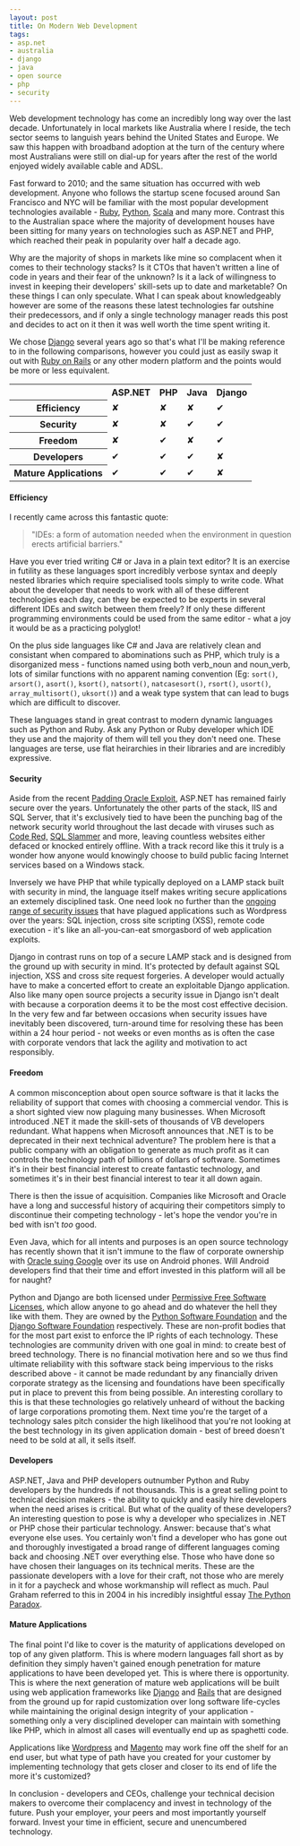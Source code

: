 ```yaml
--- 
layout: post
title: On Modern Web Development
tags: 
- asp.net
- australia
- django
- java
- open source
- php
- security
---
```

Web development technology has come an incredibly long way over the last
decade. Unfortunately in local markets like Australia where I reside, the tech
sector seems to languish years behind the United States and Europe. We saw
this happen with broadband adoption at the turn of the century where most
Australians were still on dial-up for years after the rest of the world
enjoyed widely available cable and ADSL.

Fast forward to 2010; and the same situation has occurred with web
development. Anyone who follows the startup scene focused around San Francisco
and NYC will be familiar with the most popular development technologies
available - [Ruby](http://www.ruby-lang.org/en/),
[Python](http://python.org/), [Scala](http://www.scala-lang.org/) and many
more. Contrast this to the Australian space where the majority of development
houses have been sitting for many years on technologies such as ASP.NET and
PHP, which reached their peak in popularity over half a decade ago.

Why are the majority of shops in markets like mine so complacent when it comes
to their technology stacks? Is it CTOs that haven't written a line of code in
years and their fear of the unknown? Is it a lack of willingness to invest in
keeping their developers' skill-sets up to date and marketable? On these
things I can only speculate. What I can speak about knowledgeably however are
some of the reasons these latest technologies far outshine their predecessors,
and if only a single technology manager reads this post and decides to act on
it then it was well worth the time spent writing it.

We chose [Django](http://www.djangoproject.com/) several years ago so that's
what I'll be making reference to in the following comparisons, however you
could just as easily swap it out with [Ruby on Rails](http://rubyonrails.org/)
or any other modern platform and the points would be more or less equivalent.

<table class="compare zebra-striped" cellpadding="8" cellspacing="0"
align="center"><tr class="row1 top"><th>
</th><th>ASP.NET</th><th>PHP</th><th>Java</th><th>Django</th></tr><tr
class="row2"><th>Efficiency</th><td class="n">✘</td><td
class="n">✘</td><td class="n">✘</td><td class="y">✔</td></tr><tr
class="row1"><th>Security</th><td class="n">✘</td><td class="n">✘</td><td
class="y">✔</td><td class="y">✔</td></tr><tr
class="row2"><th>Freedom</th><td class="n">✘</td><td class="y">✔</td><td
class="n">✘</td><td class="y">✔</td></tr><tr
class="row1"><th>Developers</th><td class="y">✔</td><td
class="y">✔</td><td class="y">✔</td><td class="n">✘</td></tr><tr
class="row2"><th>Mature Applications</th><td class="y">✔</td><td
class="y">✔</td><td class="y">✔</td><td class="n">✘</td></tr></table>

#### Efficiency

I recently came across this fantastic quote:

> "IDEs: a form of automation needed when the environment in question erects
artificial barriers."

Have you ever tried writing C# or Java in a plain text editor? It is an
exercise in futility as these languages sport incredibly verbose syntax and
deeply nested libraries which require specialised tools simply to write code.
What about the developer that needs to work with all of these different
technologies each day, can they be expected to be experts in several different
IDEs and switch between them freely? If only these different programming
environments could be used from the same editor - what a joy it would be as a
practicing polyglot!

On the plus side languages like C# and Java are relatively clean and
consistant when compared to abominations such as PHP, which truly is a
disorganized mess - functions named using both verb_noun and noun_verb, lots
of similar functions with no apparent naming convention (Eg: `sort()`,
`arsort()`, `asort()`, `ksort()`, `natsort()`, `natcasesort()`, `rsort()`,
`usort()`, `array_multisort()`, `uksort()`) and a weak type system that can
lead to bugs which are difficult to discover.

These languages stand in great contrast to modern dynamic languages such as
Python and Ruby. Ask any Python or Ruby developer which IDE they use and the
majority of them will tell you they don't need one. These languages are terse,
use flat heirarchies in their libraries and are incredibly expressive.

#### Security

Aside from the recent [Padding Oracle
Exploit](http://securitytracker.com/alerts/2010/Sep/1024459.html), ASP.NET has
remained fairly secure over the years. Unfortunately the other parts of the
stack, IIS and SQL Server, that it's exclusively tied to have been the
punching bag of the network security world throughout the last decade with
viruses such as [Code
Red,](http://en.wikipedia.org/wiki/Code_Red_(computer_worm)) [SQL
Slammer](http://en.wikipedia.org/wiki/SQL_Slammer) and more, leaving countless
websites either defaced or knocked entirely offline. With a track record like
this it truly is a wonder how anyone would knowingly choose to build public
facing Internet services based on a Windows stack.

Inversely we have PHP that while typically deployed on a LAMP stack built with
security in mind, the language itself makes writing secure applications an
extemely disciplined task. One need look no further than the [ongoing range of
security issues](http://secunia.com/advisories/product/6745/?task=advisories)
that have plagued applications such as Wordpress over the years: SQL
injection, cross site scripting (XSS), remote code execution - it's like an
all-you-can-eat smorgasbord of web application exploits.

Django in contrast runs on top of a secure LAMP stack and is designed from the
ground up with security in mind. It's protected by default against SQL
injection, XSS and cross site request forgeries. A developer would actually
have to make a concerted effort to create an exploitable Django application.
Also like many open source projects a security issue in Django isn't dealt
with because a corporation deems it to be the most cost effective decision. In
the very few and far between occasions when security issues have inevitably
been discovered, turn-around time for resolving these has been within a 24
hour period - not weeks or even months as is often the case with corporate
vendors that lack the agility and motivation to act responsibly.

#### Freedom

A common misconception about open source software is that it lacks the
reliability of support that comes with choosing a commercial vendor. This is a
short sighted view now plaguing many businesses. When Microsoft introduced
.NET it made the skill-sets of thousands of VB developers redundant. What
happens when Microsoft announces that .NET is to be deprecated in their next
technical adventure? The problem here is that a public company with an
obligation to generate as much profit as it can controls the technology path
of billions of dollars of software. Sometimes it's in their best financial
interest to create fantastic technology, and sometimes it's in their best
financial interest to tear it all down again.

There is then the issue of acquisition. Companies like Microsoft and Oracle
have a long and successful history of acquiring their competitors simply to
discontinue their competing technology - let's hope the vendor you're in bed
with isn't _too_ good.

Even Java, which for all intents and purposes is an open source technology has
recently shown that it isn't immune to the flaw of corporate ownership with
[Oracle suing Google](http://news.cnet.com/8301-30684_3-20013546-265.html)
over its use on Android phones. Will Android developers find that their time
and effort invested in this platform will all be for naught?

Python and Django are both licensed under [Permissive Free Software
Licenses](http://en.wikipedia.org/wiki/Permissive_free_software_license),
which allow anyone to go ahead and do whatever the hell they like with them.
They are owned by the [Python Software Foundation](http://www.python.org/psf/)
and the [Django Software Foundation](http://www.djangoproject.com/foundation/)
respectively. These are non-profit bodies that for the most part exist to
enforce the IP rights of each technology. These technologies are community
driven with one goal in mind: to create best of breed technology. There is no
financial motivation here and so we thus find ultimate reliability with this
software stack being impervious to the risks described above - it cannot be
made redundant by any financially driven corporate strategy as the licensing
and foundations have been specifically put in place to prevent this from being
possible. An interesting corollary to this is that these technologies go
relatively unheard of without the backing of large corporations promoting
them. Next time you're the target of a technology sales pitch consider the
high likelihood that you're not looking at the best technology in its given
application domain - best of breed doesn't need to be sold at all, it sells
itself.

#### Developers

ASP.NET, Java and PHP developers outnumber Python and Ruby developers by the
hundreds if not thousands. This is a great selling point to technical decision
makers - the ability to quickly and easily hire developers when the need
arises is critical. But what of the quality of these developers? An
interesting question to pose is why a developer who specializes in .NET or PHP
chose their particular technology. Answer: because that's what everyone else
uses. You certainly won't find a developer who has gone out and thoroughly
investigated a broad range of different languages coming back and choosing
.NET over everything else. Those who have done so have chosen their languages
on its technical merits. These are the passionate developers with a love for
their craft, not those who are merely in it for a paycheck and whose
workmanship will reflect as much. Paul Graham referred to this in 2004 in his
incredibly insightful essay [The Python
Paradox](http://www.paulgraham.com/pypar.html).

#### Mature Applications

The final point I'd like to cover is the maturity of applications developed on
top of any given platform. This is where modern languages fall short as by
definition they simply haven't gained enough penetration for mature
applications to have been developed yet. This is where there is opportunity.
This is where the next generation of mature web applications will be built
using web application frameworks like [Django](http://www.djangoproject.com/)
and [Rails](http://rubyonrails.org/) that are designed from the ground up for
rapid customization over long software life-cycles while maintaining the
original design integrity of your application - something only a very
disciplined developer can maintain with something like PHP, which in almost
all cases will eventually end up as spaghetti code.

Applications like [Wordpress](http://wordpress.org/) and
[Magento](http://www.magentocommerce.com/) may work fine off the shelf for an
end user, but what type of path have you created for your customer by
implementing technology that gets closer and closer to its end of life the
more it's customized?

In conclusion - developers and CEOs, challenge your technical decision makers
to overcome their complacency and invest in technology of the future. Push
your employer, your peers and most importantly yourself forward. Invest your
time in efficient, secure and unencumbered technology.
